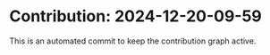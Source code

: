 # Contribution: 2024-12-20-09-59
This is an automated commit to keep the contribution graph active.
